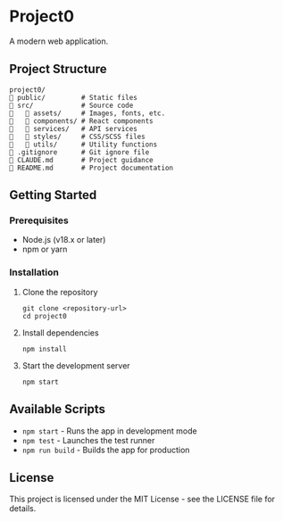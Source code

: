 # Project0

A modern web application.

## Project Structure

```
project0/
   public/         # Static files
   src/            # Source code
      assets/     # Images, fonts, etc.
      components/ # React components
      services/   # API services
      styles/     # CSS/SCSS files
      utils/      # Utility functions
   .gitignore      # Git ignore file
   CLAUDE.md       # Project guidance
   README.md       # Project documentation
```

## Getting Started

### Prerequisites

- Node.js (v18.x or later)
- npm or yarn

### Installation

1. Clone the repository
   ```
   git clone <repository-url>
   cd project0
   ```

2. Install dependencies
   ```
   npm install
   ```

3. Start the development server
   ```
   npm start
   ```

## Available Scripts

- `npm start` - Runs the app in development mode
- `npm test` - Launches the test runner
- `npm run build` - Builds the app for production

## License

This project is licensed under the MIT License - see the LICENSE file for details.